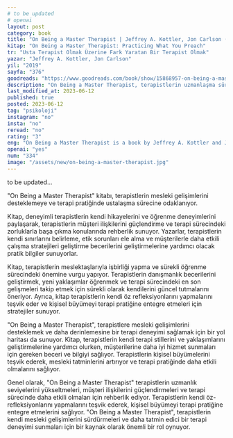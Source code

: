 ```yaml
---
# to be updated
# openai
layout: post
category: book
title: "On Being a Master Therapist | Jeffrey A. Kottler, Jon Carlson (Kitap)"
kitap: "On Being a Master Therapist: Practicing What You Preach"
tr: "Usta Terapist Olmak Üzerine Fark Yaratan Bir Terapist Olmak"
yazar: "Jeffrey A. Kottler, Jon Carlson"
yil: "2019"
sayfa: "376"
goodreads: "https://www.goodreads.com/book/show/15868957-on-being-a-master-therapist"
description: "On Being a Master Therapist, terapistlerin uzmanlaşma sürecinde ilerlerken karşılaştıkları zorlukları ve terapi becerilerini zaman içinde nasıl geliştirdiklerini anlatıyor."
last_modified_at: 2023-06-12
published: true
posted: 2023-06-12
tag: "psikoloji"
instagram: "no"
insta: "no"
reread: "no"
rating: "3"
eng: "On Being a Master Therapist is a book by Jeffrey A. Kottler and Jon Carlson that guides therapists on their journey to mastery, offering insights on overcoming challenges, deepening client relationships, and developing effective therapy skills. It emphasises collaboration, continuous learning, and personal growth in the therapy profession."
openai: "yes"
num: "334"
image: "/assets/new/on-being-a-master-therapist.jpg"
---
```


to be updated...

"On Being a Master Therapist" kitabı, terapistlerin mesleki gelişimlerini desteklemeye ve terapi pratiğinde ustalaşma sürecine odaklanıyor.

Kitap, deneyimli terapistlerin kendi hikayelerini ve öğrenme deneyimlerini paylaşarak, terapistlerin müşteri ilişkilerini güçlendirme ve terapi sürecindeki zorluklarla başa çıkma konularında rehberlik sunuyor. Yazarlar, terapistlerin kendi sınırlarını belirleme, etik sorunları ele alma ve müşterilerle daha etkili çalışma stratejileri geliştirme becerilerini geliştirmelerine yardımcı olacak pratik bilgiler sunuyorlar.

Kitap, terapistlerin meslektaşlarıyla işbirliği yapma ve sürekli öğrenme sürecindeki önemine vurgu yapıyor. Terapistlerin danışmanlık becerilerini geliştirmek, yeni yaklaşımlar öğrenmek ve terapi sürecindeki en son gelişmeleri takip etmek için sürekli olarak kendilerini güncel tutmalarını öneriyor. Ayrıca, kitap terapistlerin kendi öz refleksiyonlarını yapmalarını teşvik eder ve kişisel büyümeyi terapi pratiğine entegre etmeleri için stratejiler sunuyor.

"On Being a Master Therapist", terapistlere mesleki gelişimlerini desteklemek ve daha derinlemesine bir terapi deneyimi sağlamak için bir yol haritası da sunuyor. Kitap, terapistlerin kendi terapi stillerini ve yaklaşımlarını geliştirmelerine yardımcı olurken, müşterilerine daha iyi hizmet sunmaları için gereken beceri ve bilgiyi sağlıyor. Terapistlerin kişisel büyümelerini teşvik ederek, mesleki tatminlerini artırıyor ve terapi pratiğinde daha etkili olmalarını sağlıyor.

Genel olarak, "On Being a Master Therapist" terapistlerin uzmanlık seviyelerini yükseltmeleri, müşteri ilişkilerini güçlendirmeleri ve terapi sürecinde daha etkili olmaları için rehberlik ediyor. Terapistlerin kendi öz-refleksiyonlarını yapmalarını teşvik ederek, kişisel büyümeyi terapi pratiğine entegre etmelerini sağlıyor. "On Being a Master Therapist", terapistlerin kendi mesleki gelişimlerini sürdürmeleri ve daha tatmin edici bir terapi deneyimi sunmaları için bir kaynak olarak önemli bir rol oynuyor.
